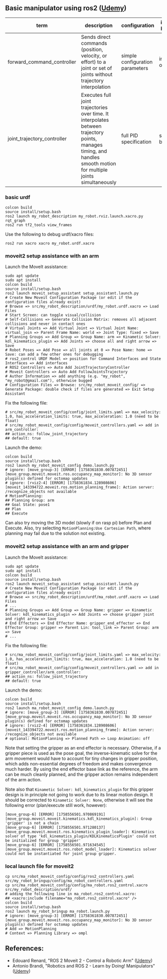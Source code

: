 ## Basic manipulator using ros2 (<a href="https://www.udemy.com/course/ros2-moveit2/">Udemy</a>)

| term | description | configuration | interrupt handling | MoveIt compatibility |
| - | - | - | - | - |
| forward_command_controller | Sends direct commands (position, velocity, or effort) to a joint or set of joints without trajectory interpolation | simple configuration parameters | immediate overwrite | does work with MoveIt |
| joint_trajectory_controller | Executes full joint trajectories over time. It interpolates between trajectory points, manages timing, and handles smooth motion for multiple joints simultaneously | full PID specification | smooth blending | preferred by MoveIt |

### basic urdf 

    colcon build
    source install/setup.bash
    ros2 launch my_robot_description my_robot.rviz.launch.xacro.py
    rqt_graph
    ros2 run tf2_tools view_frames

Use the following to debug urdf/xacro files:

    ros2 run xacro xacro my_robot.urdf.xacro 

### moveit2 setup assistance with an arm

Launch the MoveIt assistance:

    sudo apt update
    sudo apt install
    colcon build
    source install/setup.bash
    ros2 launch moveit_setup_assistant setup_assistant.launch.py
    # Create New Moveit Configuration Package (or edit if the configuration files already exist)
    # Browse => src/my_robot_description/urdf/my_robot.urdf.xacro => Load Files
    # Start Screen: can toggle visual/collision
    # Self-Collisions => Generate Collision Matrix: removes all adjacent collisions and never in contact ones
    # Virtual Joints => Add Virtual Joint => Virtual Joint Name: virtual_join => Parent Frame Name: world => Joint Type: fixed => Save
    # Planning Groups => Add Group => Group Name: arm => Kinametic Solver: kdl_kinematics_plugin => Add Joints => choose all and right arrow => Save
    # Robot Poses => Add Pose => all joints at 0 => Pose Name: home => Save: can add a few other ones for debugging
    # ros2_control URDF Model => position for Command Interfaces and State Interfaces => Add interfaces
    # ROS2 Controllers => Auto Add JointTrajectoryController
    # Moveit Controllers => Auto Add FollowJointsTrajectory
    # Author Information => add anything (e.g. "my_robot", "my_robot@gmail.com"), otherwise bugged
    # Configuration Files => Browse: src/my_robot_moveit_config/ => Generate Package: double check if files are generated => Exit Setup Assistant

Fix the following file:

    # src/my_robot_moveit_config/config/joint_limits.yaml => max_velocity: 1.0, has_acceleration_limits: true, max_acceleration: 1.0 (need to be float)
    # src/my_robot_moveit_config/config/moveit_controllers.yaml => add in arm_controller: 
    ## action_ns: follow_joint_trajectory
    ## default: true

Launch the demo:

    colcon build
    source install/setup.bash
    ros2 launch my_robot_moveit_config demo.launch.py
    # ignore: [move_group-3] [ERROR] [1758361830.007872451] [move_group.moveit.moveit.ros.occupancy_map_monitor]: No 3D sensor plugin(s) defined for octomap updates
    # ignore: [rviz2-4] [ERROR] [1758361834.128908606] [moveit_143394722.moveit.ros.motion_planning_frame]: Action server: /recognize_objects not available
    # MotionPlanning:
    ## Planning Group: arm
    ## Goal State: pose1
    ## Plan
    ## Execute

Can also try moving the 3D model (slowly if on rasp pi) before Plan and Execute. Also, try selecting ``MotionPlanning:Use Cartesian Path``, where planning may fail due to the solution not existing.

### moveit2 setup assistance with an arm and gripper

Launch the MoveIt assistance:

    sudo apt update
    sudo apt install
    colcon build
    source install/setup.bash
    ros2 launch moveit_setup_assistant setup_assistant.launch.py
    # Create New Moveit Configuration Package (or edit if the configuration files already exist)
    # Browse => src/my_robot_description/urdf/ma_robot.urdf.xacro => Load Files
    # ...
    # Planning Groups => Add Group => Group Name: gripper => Kinametic Solver: kdl_kinematics_plugin => Add Joints => choose gripper joint and right arrow => Save
    # End Effectors => End Effector Name: gripper_end_effector => End Effector Group: gripper => Parent Lin: tool_link => Parent Group: arm => Save
    # ...
    
Fix the following file:

    # src/ma_robot_moveit_config/config/joint_limits.yaml => max_velocity: 1.0, has_acceleration_limits: true, max_acceleration: 1.0 (need to be float)
    # src/ma_robot_moveit_config/config/moveit_controllers.yaml => add in gripper_controller/arm_controller: 
    ## action_ns: follow_joint_trajectory
    ## default: true

Launch the demo:

    colcon build
    source install/setup.bash
    ros2 launch ma_robot_moveit_config demo.launch.py
    # ignore: [move_group-3] [ERROR] [1758361830.007872451] [move_group.moveit.moveit.ros.occupancy_map_monitor]: No 3D sensor plugin(s) defined for octomap updates
    # ignore: [rviz2-4] [ERROR] [1758361834.128908606] [moveit_143394722.moveit.ros.motion_planning_frame]: Action server: /recognize_objects not available
    # optional: MotionPlanning => Planned Path => Loop Animation: off

Note that setting the gripper as an end effector is necessary. Otherwise, if a gripper piece is used as the pose goal, the inverse-kinematic solve for the arm movement would have to account for tiny changes in gripper position, which adds non-essential degrees of freedom and makes convergence much harder. By using the end effector base link as the reference, the arm can be much cleanly planned, and the gripper action remains independent of the arm action.

Note also that ``Kinametic Solver: kdl_kinematics_plugin`` for this gripper design is in principle not going to work due to its linear motion design. It should be corrected to ``Kinametic Solver: None``, otherwise it will see the following error (plan/execute still work, however):

    [move_group-6] [ERROR] [1758556501.970869191] [move_group.moveit.moveit.kinematics.kdl_kinematics_plugin]: Group 'gripper' is not a chain
    [move_group-6] [ERROR] [1758556501.971280137] [move_group.moveit.moveit.ros.kinematics_plugin_loader]: Kinematics solver of type 'kdl_kinematics_plugin/KDLKinematicsPlugin' could not be initialized for group 'gripper'
    [move_group-6] [ERROR] [1758556501.971634545] [move_group.moveit.moveit.ros.robot_model_loader]: Kinematics solver could not be instantiated for joint group gripper.

### local launch file for moveit2
    
    cp src/ma_robot_moveit_config/config/ros2_controllers.yaml src/my_robot_bringup/config/ma_robot_controllers.yaml
    cp src/ma_robot_moveit_config/config/ma_robot.ros2_control.xacro src/my_robot_description/urdf/
    # adding the following line in ma_robot.ros2_control.xacro:
    ## <xacro:include filename="ma_robot.ros2_control.xacro" />
    colcon build
    source install/setup.bash
    ros2 launch my_robot_bringup ma_robot.launch.py
    # ignore: [move_group-3] [ERROR] [1758361830.007872451] [move_group.moveit.moveit.ros.occupancy_map_monitor]: No 3D sensor plugin(s) defined for octomap updates
    # Add => MotionPlanning
    # Context => Planning Library => ompl
    
## References:
- Edouard Renard, "ROS 2 Moveit 2 - Control a Robotic Arm" (<a href="https://www.udemy.com/course/ros2-moveit2/">Udemy</a>)
- Antonio Brandi, "Robotics and ROS 2 - Learn by Doing! Manipulators" (<a href="https://www.udemy.com/course/robotics-and-ros-2-learn-by-doing-manipulators/">Udemy</a>)
